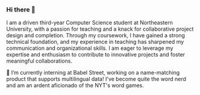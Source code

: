 ### Hi there 👋

I am a driven third-year Computer Science student at Northeastern University, with a passion for teaching and a knack for collaborative project design and completion. Through my coursework, I have gained a strong technical foundation, and my experience in teaching has sharpened my communication and organizational skills. I am eager to leverage my expertise and enthusiasm to contribute to innovative projects and foster meaningful collaborations.

🌱 I’m currently interning at Babel Street, working on a name-matching product that supports multilingual data! I've become quite the word nerd and am an ardent aficionado of the NYT's word games.


<!--
**melodyyu754/melodyyu754** is a ✨ _special_ ✨ repository because its `README.md` (this file) appears on your GitHub profile.

Here are some ideas to get you started:

- 🔭 I’m currently working on ...
- 🌱 I’m currently learning ...
- 👯 I’m looking to collaborate on ...
- 🤔 I’m looking for help with ...
- 💬 Ask me about ...
- 📫 How to reach me: ...
- 😄 Pronouns: ...
- ⚡ Fun fact: ...
-->
